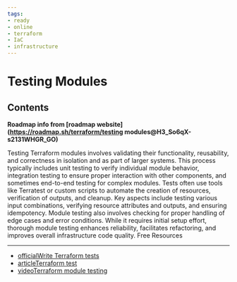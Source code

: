 ```yaml
---
tags:
- ready
- online
- terraform
- IaC
- infrastructure
---
```


# Testing Modules

## Contents

__Roadmap info from [roadmap website](<https://roadmap.sh/terraform/testing> modules@H3_So6qX-s2131WHGR_GO)__

Testing Terraform modules involves validating their functionality, reusability, and correctness in isolation and as part of larger systems. This process typically includes unit testing to verify individual module behavior, integration testing to ensure proper interaction with other components, and sometimes end-to-end testing for complex modules. Tests often use tools like Terratest or custom scripts to automate the creation of resources, verification of outputs, and cleanup. Key aspects include testing various input combinations, verifying resource attributes and outputs, and ensuring idempotency. Module testing also involves checking for proper handling of edge cases and error conditions. While it requires initial setup effort, thorough module testing enhances reliability, facilitates refactoring, and improves overall infrastructure code quality.
Free Resources

---

- [officialWrite Terraform tests](https://developer.hashicorp.com/terraform/tutorials/configuration-language/test)
- [articleTerraform test](https://developer.hashicorp.com/terraform/language/tests)
- [videoTerraform module testing](https://www.youtube.com/watch?v=1LInIWM_2UQ)
